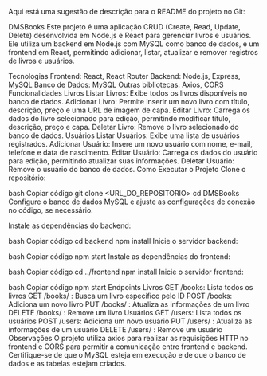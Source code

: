 
Aqui está uma sugestão de descrição para o README do projeto no Git:

DMSBooks
Este projeto é uma aplicação CRUD (Create, Read, Update, Delete) desenvolvida em Node.js e React para gerenciar livros e usuários. Ele utiliza um backend em Node.js com MySQL como banco de dados, e um frontend em React, permitindo adicionar, listar, atualizar e remover registros de livros e usuários.

Tecnologias
Frontend: React, React Router
Backend: Node.js, Express, MySQL
Banco de Dados: MySQL
Outras bibliotecas: Axios, CORS
Funcionalidades
Livros
Listar Livros: Exibe todos os livros disponíveis no banco de dados.
Adicionar Livro: Permite inserir um novo livro com título, descrição, preço e uma URL de imagem de capa.
Editar Livro: Carrega os dados do livro selecionado para edição, permitindo modificar título, descrição, preço e capa.
Deletar Livro: Remove o livro selecionado do banco de dados.
Usuários
Listar Usuários: Exibe uma lista de usuários registrados.
Adicionar Usuário: Insere um novo usuário com nome, e-mail, telefone e data de nascimento.
Editar Usuário: Carrega os dados do usuário para edição, permitindo atualizar suas informações.
Deletar Usuário: Remove o usuário do banco de dados.
Como Executar o Projeto
Clone o repositório:

bash
Copiar código
git clone <URL_DO_REPOSITORIO>
cd DMSBooks
Configure o banco de dados MySQL e ajuste as configurações de conexão no código, se necessário.

Instale as dependências do backend:

bash
Copiar código
cd backend
npm install
Inicie o servidor backend:

bash
Copiar código
npm start
Instale as dependências do frontend:

bash
Copiar código
cd ../frontend
npm install
Inicie o servidor frontend:

bash
Copiar código
npm start
Endpoints
Livros
GET /books: Lista todos os livros
GET /books/
: Busca um livro específico pelo ID
POST /books: Adiciona um novo livro
PUT /books/
: Atualiza as informações de um livro
DELETE /books/
: Remove um livro
Usuários
GET /users: Lista todos os usuários
POST /users: Adiciona um novo usuário
PUT /users/
: Atualiza as informações de um usuário
DELETE /users/
: Remove um usuário
Observações
O projeto utiliza axios para realizar as requisições HTTP no frontend e CORS para permitir a comunicação entre frontend e backend.
Certifique-se de que o MySQL esteja em execução e de que o banco de dados e as tabelas estejam criados.
